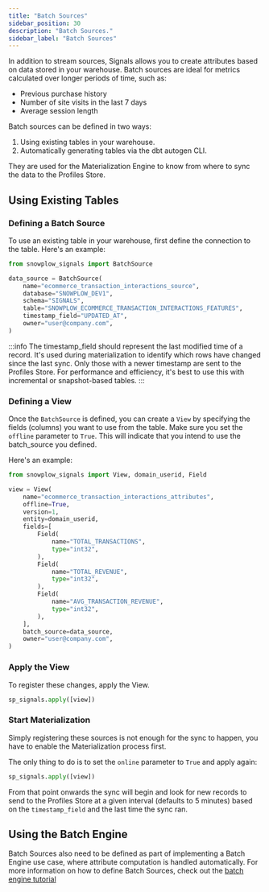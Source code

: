 ```yaml
---
title: "Batch Sources"
sidebar_position: 30
description: "Batch Sources."
sidebar_label: "Batch Sources"
---
```


In addition to stream sources, Signals allows you to create attributes based on data stored in your warehouse. Batch sources are ideal for metrics calculated over longer periods of time, such as:

- Previous purchase history
- Number of site visits in the last 7 days
- Average session length

Batch sources can be defined in two ways:

1. Using existing tables in your warehouse.  
2. Automatically generating tables via the dbt autogen CLI.

They are used for the Materialization Engine to know from where to sync the data to the Profiles Store.


## Using Existing Tables

### Defining a Batch Source
To use an existing table in your warehouse, first define the connection to the table. Here's an example:

```python
from snowplow_signals import BatchSource

data_source = BatchSource(
    name="ecommerce_transaction_interactions_source",
    database="SNOWPLOW_DEV1",
    schema="SIGNALS",
    table="SNOWPLOW_ECOMMERCE_TRANSACTION_INTERACTIONS_FEATURES",
    timestamp_field="UPDATED_AT",
    owner="user@company.com",
)
```

:::info
The timestamp_field should represent the last modified time of a record. It's used during materialization to identify which rows have changed since the last sync. Only those with a newer timestamp are sent to the Profiles Store. For performance and efficiency, it's best to use this with incremental or snapshot-based tables.
:::

### Defining a View

Once the `BatchSource` is defined, you can create a `View` by specifying the fields (columns) you want to use from the table. Make sure you set the `offline` parameter to `True`. This will indicate that you intend to use the batch_source you defined.

Here's an example:


```python
from snowplow_signals import View, domain_userid, Field

view = View(
    name="ecommerce_transaction_interactions_attributes",
    offline=True,
    version=1,
    entity=domain_userid,
    fields=[
        Field(
            name="TOTAL_TRANSACTIONS",
            type="int32",
        ),
        Field(
            name="TOTAL_REVENUE",
            type="int32",
        ),
        Field(
            name="AVG_TRANSACTION_REVENUE",
            type="int32",
        ),
    ],
    batch_source=data_source,
    owner="user@company.com",
)
```

### Apply the View

To register these changes, apply the View.

```python
sp_signals.apply([view])
```

### Start Materialization

Simply registering these sources is not enough for the sync to happen, you have to enable the Materialization process first.

The only thing to do is to set the `online` parameter to `True` and apply again:


```python
sp_signals.apply([view])
```

From that point onwards the sync will begin and look for new records to send to the Profiles Store at a given interval (defaults to 5 minutes) based on the `timestamp_field` and the last time the sync ran.

## Using the Batch Engine
Batch Sources also need to be defined as part of implementing a Batch Engine use case, where attribute computation is handled automatically. For more information on how to define Batch Sources, check out the [batch engine tutorial](/tutorials/snowplow-batch-engine/materialize-models/)  

